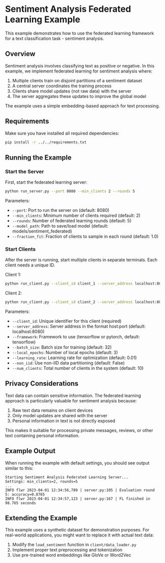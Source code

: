 # Sentiment Analysis Federated Learning Example

This example demonstrates how to use the federated learning framework for a text classification task - sentiment analysis.

## Overview

Sentiment analysis involves classifying text as positive or negative. In this example, we implement federated learning for sentiment analysis where:

1. Multiple clients train on disjoint partitions of a sentiment dataset
2. A central server coordinates the training process
3. Clients share model updates (not raw data) with the server
4. The server aggregates these updates to improve the global model

The example uses a simple embedding-based approach for text processing.

## Requirements

Make sure you have installed all required dependencies:

```bash
pip install -r ../../requirements.txt
```

## Running the Example

### Start the Server

First, start the federated learning server:

```bash
python run_server.py --port 8080 --min_clients 2 --rounds 5
```

Parameters:
- `--port`: Port to run the server on (default: 8080)
- `--min_clients`: Minimum number of clients required (default: 2)
- `--rounds`: Number of federated learning rounds (default: 5)
- `--model_path`: Path to save/load model (default: models/sentiment_federated)
- `--fraction_fit`: Fraction of clients to sample in each round (default: 1.0)

### Start Clients

After the server is running, start multiple clients in separate terminals. Each client needs a unique ID.

Client 1:
```bash
python run_client.py --client_id client_1 --server_address localhost:8080
```

Client 2:
```bash
python run_client.py --client_id client_2 --server_address localhost:8080
```

Parameters:
- `--client_id`: Unique identifier for this client (required)
- `--server_address`: Server address in the format host:port (default: localhost:8080)
- `--framework`: Framework to use (tensorflow or pytorch, default: tensorflow)
- `--batch_size`: Batch size for training (default: 32)
- `--local_epochs`: Number of local epochs (default: 3)
- `--learning_rate`: Learning rate for optimization (default: 0.01)
- `--non_iid`: Use non-IID data partitioning (default: False)
- `--num_clients`: Total number of clients in the system (default: 10)

## Privacy Considerations

Text data can contain sensitive information. The federated learning approach is particularly valuable for sentiment analysis because:

1. Raw text data remains on client devices
2. Only model updates are shared with the server
3. Personal information in text is not directly exposed

This makes it suitable for processing private messages, reviews, or other text containing personal information.

## Example Output

When running the example with default settings, you should see output similar to this:

```
Starting Sentiment Analysis Federated Learning Server...
Settings: min_clients=2, rounds=5
...
INFO flwr 2023-04-01 12:34:56,789 | server.py:105 | Evaluation round 5: accuracy=0.8765
INFO flwr 2023-04-01 12:34:57,123 | server.py:167 | FL finished in 98.765 seconds
```

## Extending the Example

This example uses a synthetic dataset for demonstration purposes. For real-world applications, you might want to replace it with actual text data:

1. Modify the `load_sentiment` function in `client/data_loader.py`
2. Implement proper text preprocessing and tokenization
3. Use pre-trained word embeddings like GloVe or Word2Vec 